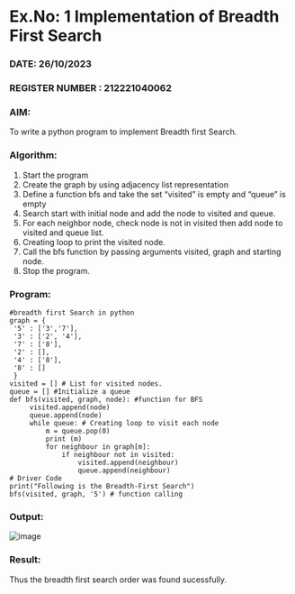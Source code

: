 # Ex.No: 1  Implementation of Breadth First Search 
### DATE: 26/10/2023                                                                           
### REGISTER NUMBER : 212221040062
### AIM: 
To write a python program to implement Breadth first Search. 
### Algorithm:
1. Start the program
2. Create the graph by using adjacency list representation
3. Define a function bfs and take the set “visited” is empty and “queue” is empty
4. Search start with initial node and add the node to visited and queue.
5. For each neighbor node, check node is not in visited then add node to visited and queue list.
6.  Creating loop to print the visited node.
7.   Call the bfs function by passing arguments visited, graph and starting node.
8.   Stop the program.

### Program:
```
#breadth first Search in python 
graph = { 
 '5' : ['3','7'], 
 '3' : ['2', '4'], 
 '7' : ['8'], 
 '2' : [], 
 '4' : ['8'], 
 '8' : [] 
 } 
visited = [] # List for visited nodes. 
queue = [] #Initialize a queue 
def bfs(visited, graph, node): #function for BFS 
     visited.append(node) 
     queue.append(node) 
     while queue: # Creating loop to visit each node 
         m = queue.pop(0) 
         print (m) 
         for neighbour in graph[m]: 
             if neighbour not in visited: 
                 visited.append(neighbour) 
                 queue.append(neighbour) 
# Driver Code 
print("Following is the Breadth-First Search") 
bfs(visited, graph, '5') # function calling 
```

### Output:
![image](https://github.com/Jai-Pradhiksha/Artificial-Intelligence/assets/100289733/b4025275-3924-4f1d-aa6c-b352eb1111ce)



### Result:
Thus the breadth first search order was found sucessfully.
